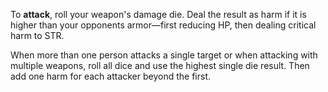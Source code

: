 To **attack**, roll your weapon's damage die. Deal the result as harm if it is higher than your opponents armor—first reducing HP, then dealing critical harm to STR.

When more than one person attacks a single target or when attacking with multiple weapons, roll all dice and use the highest single die result. Then add one harm for each attacker beyond the first.